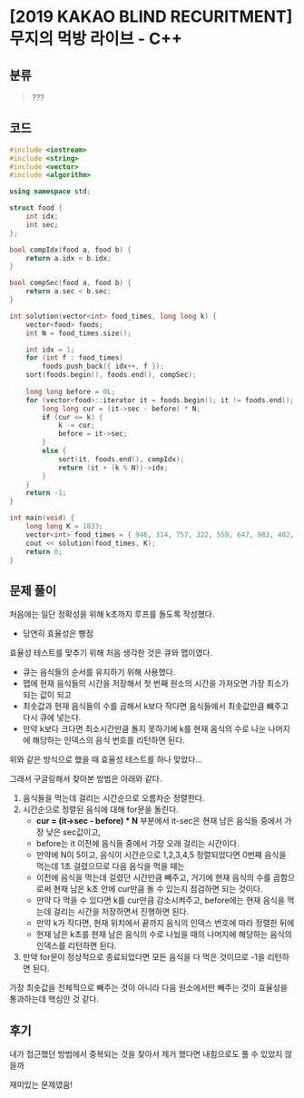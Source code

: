 # [2019 KAKAO BLIND RECURITMENT] 무지의 먹방 라이브 - C++

## 분류
> ???

## 코드
```c++
#include <iostream>
#include <string>
#include <vector>
#include <algorithm>

using namespace std;

struct food {
    int idx;
    int sec;
};

bool compIdx(food a, food b) {
    return a.idx < b.idx;
}

bool compSec(food a, food b) {
    return a.sec < b.sec;
}

int solution(vector<int> food_times, long long k) {
    vector<food> foods;
    int N = food_times.size();

    int idx = 1;
    for (int f : food_times)
        foods.push_back({ idx++, f });
    sort(foods.begin(), foods.end(), compSec);
    
    long long before = 0L;
    for (vector<food>::iterator it = foods.begin(); it != foods.end(); it++, N--) {
        long long cur = (it->sec - before) * N;
        if (cur <= k) {
            k -= cur;
            before = it->sec;
        }
        else {
            sort(it, foods.end(), compIdx);
            return (it + (k % N))->idx;
        }
    }
    return -1;
}

int main(void) {
    long long K = 1833;
    vector<int> food_times = { 946, 314, 757, 322, 559, 647, 983, 482, 145 };
    cout << solution(food_times, K);
    return 0;
}
```

## 문제 풀이
처음에는 일단 정확성을 위해 k초까지 루프를 돌도록 작성했다.
- 당연히 효율성은 빵점

효율성 테스트를 맞추기 위해 처음 생각한 것은 큐와 맵이였다.
- 큐는 음식들의 순서를 유지하기 위해 사용했다.
- 맵에 현재 음식들의 시간을 저장해서 첫 번째 원소의 시간을 가져오면 가장 최소가 되는 값이 되고
- 최솟값과 현재 음식들의 수를 곱해서 k보다 작다면 음식들에서 최솟값만큼 뺴주고 다시 큐에 넣는다.
- 만약 k보다 크다면 최소시간만큼 돌지 못하기에 k를 현재 음식의 수로 나눈 나머지에 해당하는 인덱스의 음식 번호를 리턴하면 된다.

위와 같은 방식으로 했을 때 효율성 테스트를 하나 맞았다...

그래서 구글링해서 찾아본 방법은 아래와 같다.
1. 음식들을 먹는데 걸리는 시간순으로 오름차순 정렬한다.
1. 시간순으로 정렬된 음식에 대해 for문을 돌린다.
   - **cur = (it->sec - before) * N** 부분에서 it-sec은 현재 남은 음식들 중에서 가장 낮은 sec값이고, 
   - before는 it 이전에 음식들 중에서 가장 오래 걸리는 시간이다.
   - 만약에 N이 5이고, 음식이 시간순으로 1,2,3,4,5 정렬되었다면 0번째 음식을 먹는데 1초 걸렸으므로 다음 음식을 먹을 때는
   - 이전에 음식을 먹는데 걸렸던 시간만큼 빼주고, 거기에 현재 음식의 수를 곱함으로써 현재 남은 k초 안에 cur만큼 돌 수 있는지 점검하면 되는 것이다.
   - 만약 다 먹을 수 있다면 k를 cur만큼 감소시켜주고, before에는 현재 음식을 먹는데 걸리는 시간을 저장하면서 진행하면 된다.
   - 만약 k가 작다면, 현재 위치에서 끝까지 음식의 인덱스 번호에 따라 정렬한 뒤에
   - 현재 남은 k초를 현재 남은 음식의 수로 나눴을 때의 나머지에 해당하는 음식의 인덱스를 리턴하면 된다.
1. 만약 for문이 정상적으로 종료되었다면 모든 음식을 다 먹은 것이므로 -1을 리턴하면 된다.

가장 최솟값을 전체적으로 빼주는 것이 아니라 다음 원소에서만 빼주는 것이 효율성을 통과하는데 핵심인 것 같다.

## 후기
내가 접근했던 방법에서 중복되는 것을 찾아서 제거 했다면 내힘으로도 풀 수 있었지 않을까

재미있는 문제였음!